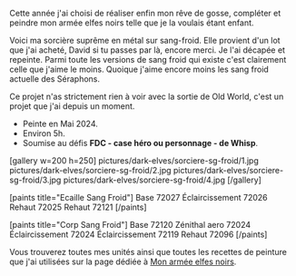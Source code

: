 
Cette année j'ai choisi de réaliser enfin mon rêve de gosse,
compléter et peindre mon armée elfes noirs telle que je la voulais étant enfant.

Voici ma sorcière suprême en métal sur sang-froid.
Elle provient d'un lot que j'ai acheté, David si tu passes par là, encore merci.
Je l'ai décapée et repeinte.
Parmi toute les versions de sang froid qui existe c'est clairement celle que j'aime le moins.
Quoique j'aime encore moins les sang froid actuelle des Séraphons.

Ce projet n'as strictement rien à voir avec la sortie de Old World, c'est un projet que j'ai depuis un moment.

* Peinte en Mai 2024.
* Environ 5h.
* Soumise au défis __FDC - case héro ou personnage - de Whisp__.

[gallery w=200 h=250]
pictures/dark-elves/sorciere-sg-froid/1.jpg
pictures/dark-elves/sorciere-sg-froid/2.jpg
pictures/dark-elves/sorciere-sg-froid/3.jpg
pictures/dark-elves/sorciere-sg-froid/4.jpg
[/gallery]

[paints title="Ecaille Sang Froid"]
Base	72027
Éclaircissement	72026
Rehaut	72025
Rehaut	72121
[/paints]

[paints title="Corp Sang Froid"]
Base	72120
Zénithal aero	72024
Éclaircissement	72024
Éclaircissement	72119
Rehaut	72096
[/paints]

Vous trouverez toutes mes unités ainsi que toutes les recettes de peinture que j'ai utilisées
sur la page dédiée à [Mon armée elfes noirs](2024/armee-elfes-noirs.html).

